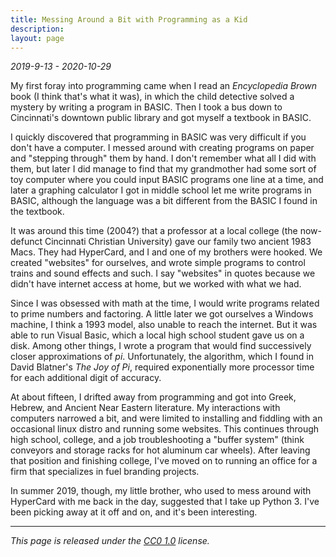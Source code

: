 ```yaml
---
title: Messing Around a Bit with Programming as a Kid
description:
layout: page
---
```


_2019-9-13 - 2020-10-29_

My first foray into programming came when I read an *Encyclopedia Brown* book
(I think that's what it was), in which the child detective solved a mystery by
writing a program in BASIC. Then I took a bus down to Cincinnati's downtown
public library and got myself a textbook in BASIC.

I quickly discovered that programming in BASIC was very difficult if you don't
have a computer. I messed around with creating programs on paper and "stepping
through" them by hand. I don't remember what all I did with them, but later I
did manage to find that my grandmother had some sort of toy computer where you
could input BASIC programs one line at a time, and later a graphing calculator
I got in middle school let me write programs in BASIC, although the language
was a bit different from the BASIC I found in the textbook.

It was around this time (2004?) that a professor at a local college (the
now-defunct Cincinnati Christian University) gave our family two ancient 1983
Macs. They had HyperCard, and I and one of my brothers were hooked. We created
"websites" for ourselves, and wrote simple programs to control trains and sound
effects and such. I say "websites" in quotes because we didn't have internet
access at home, but we worked with what we had.

Since I was obsessed with math at the time, I would write programs related to prime numbers and factoring. A little later we got ourselves a Windows machine, I think a 1993 model, also unable to reach the internet. But it was able to run Visual Basic, which a local high school student gave us on a disk. Among other things, I wrote a program that would find successively closer approximations of *pi*. Unfortunately, the algorithm, which I found in David Blatner's *The Joy of Pi*, required exponentially more processor time for each additional digit of accuracy.

At about fifteen, I drifted away from programming and got into Greek, Hebrew, and Ancient Near Eastern literature. My interactions with computers narrowed a bit, and were limited to installing and fiddling with an occasional linux distro and running some websites. This continues through high school, college, and a job troubleshooting a "buffer system" (think conveyors and storage racks for hot aluminum car wheels). After leaving that position and finishing college, I've moved on to running an office for a firm that specializes in fuel branding projects.

In summer 2019, though, my little brother, who used to mess around with HyperCard with me back in the day, suggested that I take up Python 3. I've been picking away at it off and on, and it's been interesting.

---

_This page is released under the [CC0 1.0](https://creativecommons.org/publicdomain/zero/1.0/) license._

